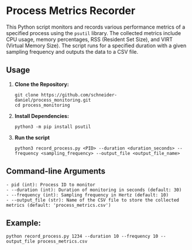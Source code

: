 # Process Metrics Recorder

This Python script monitors and records various performance metrics of a specified process using the `psutil` library. The collected metrics include CPU usage, memory percentages, RSS (Resident Set Size), and VIRT (Virtual Memory Size). The script runs for a specified duration with a given sampling frequency and outputs the data to a CSV file.

## Usage

1. **Clone the Repository:**
   ```
   git clone https://github.com/schneider-daniel/process_monitoring.git 
   cd process_monitoring
   ```
2. **Install Dependencies:**
   ```
   python3 -m pip install psutil
   ```
3. **Run the script**
   ```
   python3 record_process.py <PID> --duration <duration_seconds> --frequency <sampling_frequency> --output_file <output_file_name>
   ```

## Command-line Arguments
   ```
   - pid (int): Process ID to monitor
   - --duration (int): Duration of monitoring in seconds (default: 30)
   - --frequency (int): Sampling frequency in Hertz (default: 10)
   - --output_file (str): Name of the CSV file to store the collected metrics (default: 'process_metrics.csv')
   ```

## Example:
```
python record_process.py 1234 --duration 10 --frequency 10 --output_file process_metrics.csv

```